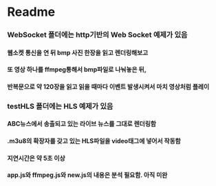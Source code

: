 # Readme

### WebSocket 폴더에는 http기반의 Web Socket 예제가 있음

#### 웹소켓 통신을 연 뒤 bmp 사진 한장을 읽고 렌더링해보고

#### 또 영상 하나를 ffmpeg통해서 bmp파일로 나눠놓은 뒤,

#### 반복문으로 약 120장을 읽고 읽을 때마다 이벤트 발생시켜서 마치 영상처럼 플레이

### testHLS 폴더에는 HLS 예제가 있음

#### ABC뉴스에서 송출되고 있는 라이브 뉴스를 그대로 렌더링함

#### .m3u8의 확장자를 갖고 있는 HLS파일을 video태그에 넣어서 작동함

#### 지연시간은 약 5초 이상

#### app.js와 ffmpeg.js와 new.js의 내용은 분석 필요함. 아직 미완
